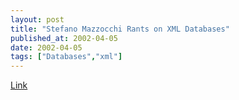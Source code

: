 ```yaml
---
layout: post
title: "Stefano Mazzocchi Rants on XML Databases"
published_at: 2002-04-05
date: 2002-04-05
tags: ["Databases","xml"]
---
```


[Link](http://marc.theaimsgroup.com/?l=xml-cocoon-dev&m=100716766209164&w=2)  
